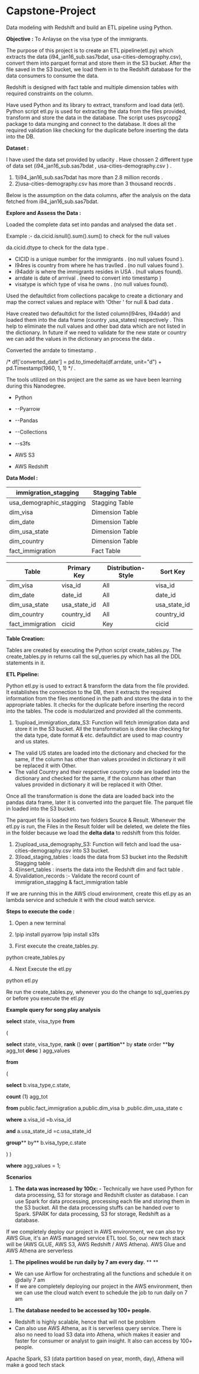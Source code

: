 # Capstone-Project
Data modeling with Redshift and build an ETL pipeline using Python.

**Objective :**  To Anlayse on the visa type of the immigrants. 

The purpose of this project is to create an ETL pipeline(etl.py) which extracts the data (i94\_jan16\_sub.sas7bdat, usa-cities-demography.csv), convert them into parquet format and store them in the S3 bucket. After the file saved in the S3 bucket, we load them in to the Redshift database for the data consumers to consume the data.

Redshift is designed with fact table and multiple dimension tables with required constraints on the column.

Have used Python and its library to extract, transform and load data (etl). Python script etl.py is used for extracting the data from the files provided, transform and store the data in the database. The script uses psycopg2 package to data munging and connect to the database. It does all the required validation like checking for the duplicate before inserting the data into the DB.

 
**Dataset :**

I have used the data set provided by udacity . Have chossen 2 different type of data set (i94\_jan16\_sub.sas7bdat , usa-cities-demography.csv ) .

1. 1)i94\_jan16\_sub.sas7bdat has more than 2.8 million records .
2. 2)usa-cities-demography.csv has more than 3 thousand reocrds .

Below is the assumption on the data columns, after the analysis on the data fetched from i94\_jan16\_sub.sas7bdat.

**Explore and Assess the Data :**

 Loaded the complete data set into pandas and analysed the data set .

Example :- da.cicid.isnull().sum().sum() to check for the null values

   da.cicid.dtype  to check for the data type .

- CICID is a unique number for the immigrants . (no null values found ).
- I94res is country from where he has travlled . (no null values found ).
- i94addr is where the immigrants resides in USA .  (null values found).
- arrdate is date of arrrival .  (need to convert into timestamp )
- visatype is which type of visa he owns . (no null values found).

Used the defaultdict from collections pacakge to create a dictionary and map the correct values and replace with &#39;Other &#39; for null &amp; bad data .

Have created two defaultdict for the listed column(I94res, I94addr) and loaded them into the data frame (country ,usa\_states) respectively . This help to eliminate the null values and other bad data which are not listed in the dictionary. In future if we need to validate for the new state or country we can add the values in the dictionary an process the data .

Converted the arrdate to timestamp .

/\* df[&#39;converted\_date&#39;] =  pd.to\_timedelta(df.arrdate, unit=&quot;d&quot;) + pd.Timestamp(1960, 1, 1) \*/ .

The tools utilized on this project are the same as we have been learning during this Nanodegree.

-  Python

- --Pyarrow
- --Pandas
- --Collections
- --s3fs

- AWS S3
- AWS Redshift

**Data Model :**

 
| immigration\_stagging | Stagging Table |
| --- | --- |
| usa\_demographic\_stagging | Stagging Table |
| dim\_visa | Dimension Table |
| dim\_date | Dimension Table |
| dim\_usa\_state | Dimension Table |
| dim\_country | Dimension Table |
| fact\_immigration | Fact Table |

| Table | Primary Key | Distribution-Style | Sort Key |
| --- | --- | --- | --- |
| dim\_visa | visa\_id | All | visa\_id |
| dim\_date | date\_id | All | date\_id |
| dim\_usa\_state | usa\_state\_id | All | usa\_state\_id |
| dim\_country | country\_id | All | country\_id |
| fact\_immigration | cicid | Key | cicid |

**Table Creation:**

Tables are created by executing the Python script create\_tables.py. The create\_tables.py in returns call the sql\_queries.py which has all the DDL statements in it.

**ETL Pipeline:**

 Python etl.py is used to extract &amp; transform the data from the file provided. It establishes the connection to the DB, then it extracts the required information from the files mentioned in the path and stores the data in to the appropriate tables. It checks for the duplicate before inserting the record into the tables. The code is modularized and provided all the comments.

1. 1)upload\_immigration\_data\_S3: Function will fetch immigration data and store it in the S3 bucket. All the transformation is done like checking for the data type, date format &amp; etc. defaultdict are used to map country and us states.

-  The valid US states are loaded into the dictionary and checked for the same, if the column has other than values provided in dictionary it will be replaced it with Other.
- The valid Country and their respective country code are loaded into the dictionary and checked for the same, if the column has other than values provided in dictionary it will be replaced it with Other.

Once all the transformation is done the data are loaded back into the pandas data frame, later it is converted into the parquet file. The parquet file in loaded into the S3 bucket.

The parquet file is loaded into two folders Source &amp; Result.  Whenever the etl.py is run, the Files in the Result folder will be deleted, we delete the files in the folder because we load the **delta data** to redshift from this folder.

1. 2)upload\_usa\_demography\_S3: Function will fetch and load the usa-cities-demography.csv into S3 bucket.
2. 3)load\_staging\_tables : loads  the data from S3 bucket into the Redshift Stagging table .
3. 4)insert\_tables : inserts the data into the Redshift dim and fact table .
4. 5)validation\_records :-  Validate the record count of immigration\_stagging &amp; fact\_immigration table

If we are running this in the AWS cloud environment, create this etl.py as an lambda service and schedule it with the cloud watch service.

**Steps to execute the code :**

1. Open a new terminal
2.  !pip install pyarrow
 !pip install s3fs

3. First execute the create\_tables.py.

python create\_tables.py

4. Next Execute the etl.py

python etl.py

 
Re run the create\_tables.py, whenever you do the change to sql\_queries.py or before you execute the etl.py

**Example query for song play analysis**

**select** state, visa\_type **from**

(

**select** state, visa\_type, **rank** () **over** ( **partition**** by **state** order ****by** agg\_tot **desc** ) agg\_values

**from**

(

**select** b.visa\_type,c.state,

**count** (1) agg\_tot

**from** public.fact\_immigration a,public.dim\_visa b ,public.dim\_usa\_state c

**where** a.visa\_id =b.visa\_id

**and** a.usa\_state\_id =c.usa\_state\_id

**group**** by** b.visa\_type,c.state

) )

**where** agg\_values = 1;



**Scenarios**

1. **The data was increased by 100x: -** Technically we have used Python for data processing, S3 for storage and Redshift cluster as database. I can use Spark for data processing, processing each file and storing them in the S3 bucket. All the data processing stuffs can be handed over to Spark.  SPARK for data processing, S3 for storage, Redshift as a database.

 If we completely deploy our project in AWS environment, we can also try AWS Glue, it&#39;s an AWS managed service ETL tool. So, our new tech stack will be (AWS GLUE, AWS S3, AWS Redshift / AWS Athena). AWS Glue and AWS Athena are serverless

1. **The pipelines would be run daily by 7 am every day.**  ** **

- We can use Airflow for orchestrating all the functions and schedule it on @daily 7 am
- If we are completely deploying our project in the AWS environment, then we can use the cloud watch event to schedule the job to run daily on 7 am

1. **The database needed to be accessed by 100+ people.**

- Redshift is highly scalable, hence that will not be problem
- Can also use AWS Athena, as it is serverless query service. There is also no need to load         S3 data into Athena, which makes it easier and faster for consumer or analyst to gain insight. It also can access by 100+ people.

Apache Spark, S3 (data partition based on year, month, day), Athena will make a good tech stack
